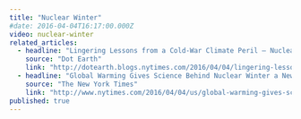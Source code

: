 ```yaml
---
title: "Nuclear Winter"
#date: 2016-04-04T16:17:00.000Z
video: nuclear-winter
related_articles:
  - headline: "Lingering Lessons from a Cold-War Climate Peril – Nuclear Winter"
    source: "Dot Earth"
    link: "http://dotearth.blogs.nytimes.com/2016/04/04/lingering-lessons-from-a-cold-war-climate-peril-nuclear-winter/"
  - headline: "Global Warming Gives Science Behind Nuclear Winter a New Purpose"
    source: "The New York Times"
    link: "http://www.nytimes.com/2016/04/04/us/global-warming-gives-science-behind-nuclear-winter-a-new-purpose.html?rref=collection%2Fsectioncollection%2Fus&action=click&contentCollection=us&region=stream&module=stream_unit&version=latest&contentPlacement=1&pgtype=sectionfront"
published: true
---
```


